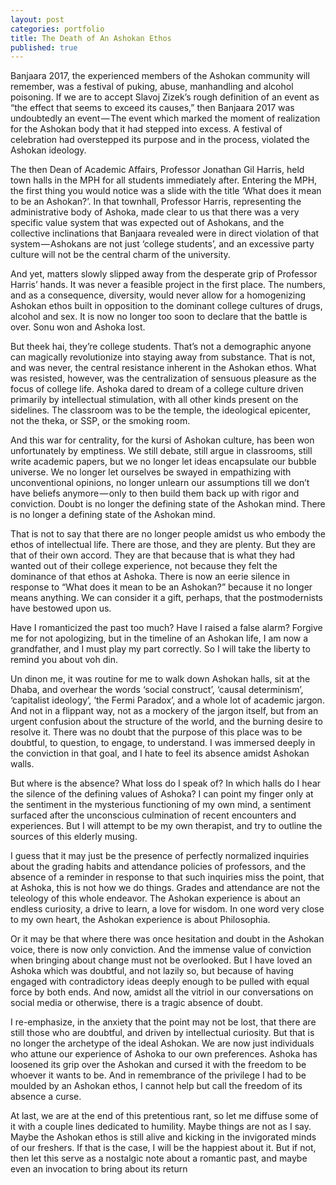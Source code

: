 ```yaml
---
layout: post
categories: portfolio
title: The Death of An Ashokan Ethos
published: true
---
```


Banjaara 2017, the experienced members of the Ashokan community will remember, was a festival of puking, abuse, manhandling and alcohol poisoning. If we are to accept Slavoj Zizek’s rough definition of an event as “the effect that seems to exceed its causes,” then Banjaara 2017 was undoubtedly an event — The event which marked the moment of realization for the Ashokan body that it had stepped into excess. A festival of celebration had overstepped its purpose and in the process, violated the Ashokan ideology.

The then Dean of Academic Affairs, Professor Jonathan Gil Harris, held town halls in the MPH for all students immediately after. Entering the MPH, the first thing you would notice was a slide with the title ‘What does it mean to be an Ashokan?’. In that townhall, Professor Harris, representing the administrative body of Ashoka, made clear to us that there was a very specific value system that was expected out of Ashokans, and the collective inclinations that Banjaara revealed were in direct violation of that system — Ashokans are not just ‘college students’, and an excessive party culture will not be the central charm of the university.

And yet, matters slowly slipped away from the desperate grip of Professor Harris’ hands. It was never a feasible project in the first place. The numbers, and as a consequence, diversity, would never allow for a homogenizing Ashokan ethos built in opposition to the dominant college cultures of drugs, alcohol and sex. It is now no longer too soon to declare that the battle is over. Sonu won and Ashoka lost.

But theek hai, they’re college students. That’s not a demographic anyone can magically revolutionize into staying away from substance. That is not, and was never, the central resistance inherent in the Ashokan ethos. What was resisted, however, was the centralization of sensuous pleasure as the focus of college life. Ashoka dared to dream of a college culture driven primarily by intellectual stimulation, with all other kinds present on the sidelines. The classroom was to be the temple, the ideological epicenter, not the theka, or SSP, or the smoking room.

And this war for centrality, for the kursi of Ashokan culture, has been won unfortunately by emptiness. We still debate, still argue in classrooms, still write academic papers, but we no longer let ideas encapsulate our bubble universe. We no longer let ourselves be swayed in empathizing with unconventional opinions, no longer unlearn our assumptions till we don’t have beliefs anymore — only to then build them back up with rigor and conviction. Doubt is no longer the defining state of the Ashokan mind. There is no longer a defining state of the Ashokan mind.

That is not to say that there are no longer people amidst us who embody the ethos of intellectual life. There are those, and they are plenty. But they are that of their own accord. They are that because that is what they had wanted out of their college experience, not because they felt the dominance of that ethos at Ashoka. There is now an eerie silence in response to “What does it mean to be an Ashokan?” because it no longer means anything. We can consider it a gift, perhaps, that the postmodernists have bestowed upon us.

Have I romanticized the past too much? Have I raised a false alarm? Forgive me for not apologizing, but in the timeline of an Ashokan life, I am now a grandfather, and I must play my part correctly. So I will take the liberty to remind you about voh din.

Un dinon me, it was routine for me to walk down Ashokan halls, sit at the Dhaba, and overhear the words ‘social construct’, ‘causal determinism’, ‘capitalist ideology’, ‘the Fermi Paradox’, and a whole lot of academic jargon. And not in a flippant way, not as a mockery of the jargon itself, but from an urgent confusion about the structure of the world, and the burning desire to resolve it. There was no doubt that the purpose of this place was to be doubtful, to question, to engage, to understand. I was immersed deeply in the conviction in that goal, and I hate to feel its absence amidst Ashokan walls.

But where is the absence? What loss do I speak of? In which halls do I hear the silence of the defining values of Ashoka? I can point my finger only at the sentiment in the mysterious functioning of my own mind, a sentiment surfaced after the unconscious culmination of recent encounters and experiences. But I will attempt to be my own therapist, and try to outline the sources of this elderly musing.

I guess that it may just be the presence of perfectly normalized inquiries about the grading habits and attendance policies of professors, and the absence of a reminder in response to that such inquiries miss the point, that at Ashoka, this is not how we do things. Grades and attendance are not the teleology of this whole endeavor. The Ashokan experience is about an endless curiosity, a drive to learn, a love for wisdom. In one word very close to my own heart, the Ashokan experience is about Philosophia.

Or it may be that where there was once hesitation and doubt in the Ashokan voice, there is now only conviction. And the immense value of conviction when bringing about change must not be overlooked. But I have loved an Ashoka which was doubtful, and not lazily so, but because of having engaged with contradictory ideas deeply enough to be pulled with equal force by both ends. And now, amidst all the vitriol in our conversations on social media or otherwise, there is a tragic absence of doubt.

I re-emphasize, in the anxiety that the point may not be lost, that there are still those who are doubtful, and driven by intellectual curiosity. But that is no longer the archetype of the ideal Ashokan. We are now just individuals who attune our experience of Ashoka to our own preferences. Ashoka has loosened its grip over the Ashokan and cursed it with the freedom to be whoever it wants to be. And in remembrance of the privilege I had to be moulded by an Ashokan ethos, I cannot help but call the freedom of its absence a curse.

At last, we are at the end of this pretentious rant, so let me diffuse some of it with a couple lines dedicated to humility. Maybe things are not as I say. Maybe the Ashokan ethos is still alive and kicking in the invigorated minds of our freshers. If that is the case, I will be the happiest about it. But if not, then let this serve as a nostalgic note about a romantic past, and maybe even an invocation to bring about its return
